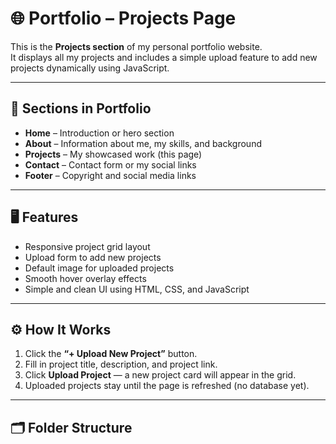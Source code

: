 # 🌐 Portfolio – Projects Page

This is the **Projects section** of my personal portfolio website.  
It displays all my projects and includes a simple upload feature to add new projects dynamically using JavaScript.

---

## 📁 Sections in Portfolio

- **Home** – Introduction or hero section  
- **About** – Information about me, my skills, and background  
- **Projects** – My showcased work (this page)  
- **Contact** – Contact form or my social links  
- **Footer** – Copyright and social media links

---

## 🖥️ Features

- Responsive project grid layout  
- Upload form to add new projects  
- Default image for uploaded projects  
- Smooth hover overlay effects  
- Simple and clean UI using HTML, CSS, and JavaScript

---

## ⚙️ How It Works

1. Click the **“+ Upload New Project”** button.  
2. Fill in project title, description, and project link.  
3. Click **Upload Project** — a new project card will appear in the grid.  
4. Uploaded projects stay until the page is refreshed (no database yet).

---

## 🗂️ Folder Structure

